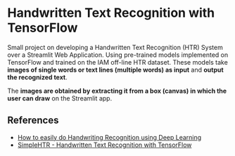 # Handwritten Text Recognition with TensorFlow

Small project on developing a Handwritten Text Recognition (HTR) System over a Streamlit Web Application. Using pre-trained models implemented on TensorFlow and trained on the IAM off-line HTR dataset. These models take **images of single words or text lines (multiple words) as input** and **output the recognized text**.

The **images are obtained by extracting it from a box (canvas) in which the user can draw** on the Streamlit app.

## References
* [How to easily do Handwriting Recognition using Deep Learning](https://nanonets.com/blog/handwritten-character-recognition/)
* [SimpleHTR - Handwritten Text Recognition with TensorFlow](https://github.com/githubharald/SimpleHTR)
